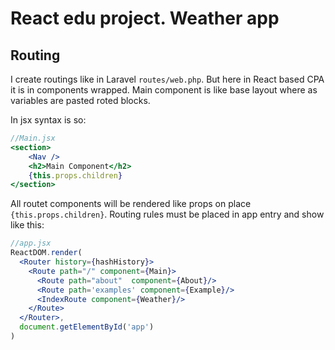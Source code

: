 # React edu project. Weather app

## Routing

I create routings like in Laravel ```routes/web.php```. But here in React based CPA it is in components wrapped. Main component is like base layout where as variables are pasted roted blocks.

In jsx syntax is so:
```jsx
//Main.jsx
<section>
    <Nav />
    <h2>Main Component</h2>
    {this.props.children}
</section>
```

All routet components will be rendered like props on place ```{this.props.children}```. Routing rules must be placed in app entry and show like this: 

```jsx
//app.jsx
ReactDOM.render(
  <Router history={hashHistory}>
    <Route path="/" component={Main}>
      <Route path="about"  component={About}/>
      <Route path='examples' component={Example}/>
      <IndexRoute component={Weather}/>
    </Route>
  </Router>,
  document.getElementById('app')
)
```


